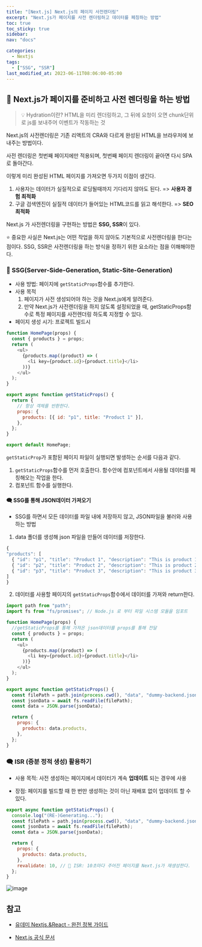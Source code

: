 ```yaml
---
title: "[Next.js] Next.js의 페이지 사전렌더링"
excerpt: "Next.js가 페이지를 사전 렌더링하고 데이터를 페칭하는 방법"
toc: true
toc_sticky: true
sidebar:
nav: "docs"

categories:
  - Nextjs
tags:
  - ["SSG", "SSR"]
last_modified_at: 2023-06-11T08:06:00-05:00
---
```


## 📄 Next.js가 페이지를 준비하고 사전 렌더링을 하는 방법

> 💡 Hydration이란? HTML을 미리 렌더링하고, 그 뒤에 요청이 오면 chunk단위로 js를 보내주어 이벤트가 작동하는 것

Next.js의 사전렌더링은 기존 리액트의 CRA와 다르게 완성된 HTML을 브라우저에 보내주는 방법이다.

사전 렌더링은 첫번째 페이지에만 적용되며, 첫번째 페이지 렌더링이 끝아면 다시 SPA로 돌아간다.

이렇게 미리 완성된 HTML 페이지를 가져오면 두가지 이점이 생긴다.

1. 사용자는 데이터가 실질적으로 로딩될때까지 기다리지 않아도 된다. => **사용자 경험 최적화**
2. 구글 검색엔진이 실질적 데이터가 들어있는 HTML코드를 읽고 해석한다. => **SEO 최적화**

Next.js 가 사전렌더링을 구현하는 방법은 **SSG, SSR**이 있다.

⭐ 중요한 사실은 Next.js는 어떤 작업을 하지 않아도 기본적으로 사전렌더링을 한다는 점이다. SSG, SSR은 사전렌더링을 하는 방식을 정하기 위한 요소라는 점을 이해해야한다.

### 🔴 SSG(Server-Side-Generation, Static-Site-Generation)

- 사용 방법: 페이지에 `getStaticProps`함수를 추가한다.
- 사용 목적
  1. 페이지가 사전 생성되어야 하는 것을 Next.js에게 알려준다.
  2. 만약 Next.js가 사전렌더링을 하지 않도록 설정되었을 때, getStaticProps함수로 특정 페이지를 사전렌더링 하도록 지정할 수 있다.
- 페이지 생성 시기: 프로젝트 빌드시

```js
function HomePage(props) {
  const { products } = props;
  return (
    <ul>
      {products.map((product) => (
        <li key={product.id}>{product.title}</li>
      ))}
    </ul>
  );
}

export async function getStaticProps() {
  return {
    // 항상 객체를 반환한다.
    props: {
      products: [{ id: "p1", title: "Product 1" }],
    },
  };
}

export default HomePage;
```

`getStaticProp`가 포함된 페이지 파일이 실행되면 발생하는 순서를 다음과 같다.

1. `getStaticProps`함수를 먼저 호출한다. 함수안에 컴포넌트에서 사용될 데이터를 페칭해오는 작업을 한다.
2. 컴포넌트 함수를 실행한다.

#### 🗨 SSG를 통해 JSON데이터 가져오기

- SSG를 하면서 모든 데이터를 파일 내에 저장하지 않고, JSON파일을 불러와 사용하는 방법

1. data 폴더를 생성해 json 파일을 만들어 데이터를 저장한다.

```js
{
"products": [
  { "id": "p1", "title": "Product 1", "description": "This is product 1" },
  { "id": "p2", "title": "Product 2", "description": "This is product 2" },
  { "id": "p3", "title": "Product 3", "description": "This is product 3" }
]
}
```

2. 데이터를 사용할 페이지의 `getStaticProps`함수에서 데이터를 가져와 return한다.

```js
import path from "path";
import fs from "fs/promises"; // Node.js 로 부터 파일 시스템 모듈을 임포트

function HomePage(props) {
  //getStaticProps를 통해 가져온 json데이터를 props를 통해 전달
  const { products } = props;
  return (
    <ul>
      {products.map((product) => (
        <li key={product.id}>{product.title}</li>
      ))}
    </ul>
  );
}

export async function getStaticProps() {
  const filePath = path.join(process.cwd(), "data", "dummy-backend.json");
  const jsonData = await fs.readFile(filePath);
  const data = JSON.parse(jsonData);

  return {
    props: {
      products: data.products,
    },
  };
}
```

### 🗨 ISR (증분 정적 생성) 활용하기

- 사용 목적: 사전 생성하는 페이지에서 데이터가 계속 **업데이트** 되는 경우에 사용

- 장점: 페이지를 빌드할 때 한 번만 생성하는 것이 아닌 재배포 없이 업데이트 할 수 있다.

```js
export async function getStaticProps() {
  console.log("(RE-)Generating...");
  const filePath = path.join(process.cwd(), "data", "dummy-backend.json");
  const jsonData = await fs.readFile(filePath);
  const data = JSON.parse(jsonData);

  return {
    props: {
      products: data.products,
    },
    revalidate: 10, // 🎉 ISR: 10초마다 주어진 페이지를 Next.js가 재생성한다.
  };
}
```

![image](https://github.com/SJ0826/next-bnb/assets/56298540/0128068d-b7d6-410c-8990-5d3fc7ea2c0c)

## 참고

- [유데미 Nextjs.&React - 완전 정복 가이드](https://www.udemy.com/course/nextjs-react-incl-two-paths)

* [Next.js 공식 문서](https://nextjs.org/docs)
